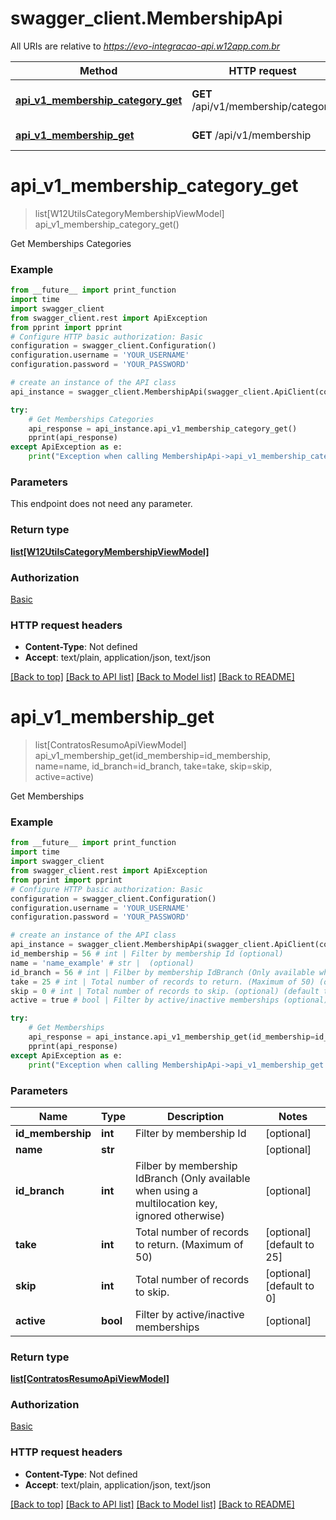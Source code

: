 # swagger_client.MembershipApi

All URIs are relative to *https://evo-integracao-api.w12app.com.br*

Method | HTTP request | Description
------------- | ------------- | -------------
[**api_v1_membership_category_get**](MembershipApi.md#api_v1_membership_category_get) | **GET** /api/v1/membership/category | Get Memberships Categories
[**api_v1_membership_get**](MembershipApi.md#api_v1_membership_get) | **GET** /api/v1/membership | Get Memberships

# **api_v1_membership_category_get**
> list[W12UtilsCategoryMembershipViewModel] api_v1_membership_category_get()

Get Memberships Categories

### Example
```python
from __future__ import print_function
import time
import swagger_client
from swagger_client.rest import ApiException
from pprint import pprint
# Configure HTTP basic authorization: Basic
configuration = swagger_client.Configuration()
configuration.username = 'YOUR_USERNAME'
configuration.password = 'YOUR_PASSWORD'

# create an instance of the API class
api_instance = swagger_client.MembershipApi(swagger_client.ApiClient(configuration))

try:
    # Get Memberships Categories
    api_response = api_instance.api_v1_membership_category_get()
    pprint(api_response)
except ApiException as e:
    print("Exception when calling MembershipApi->api_v1_membership_category_get: %s\n" % e)
```

### Parameters
This endpoint does not need any parameter.

### Return type

[**list[W12UtilsCategoryMembershipViewModel]**](W12UtilsCategoryMembershipViewModel.md)

### Authorization

[Basic](../README.md#Basic)

### HTTP request headers

 - **Content-Type**: Not defined
 - **Accept**: text/plain, application/json, text/json

[[Back to top]](#) [[Back to API list]](../README.md#documentation-for-api-endpoints) [[Back to Model list]](../README.md#documentation-for-models) [[Back to README]](../README.md)

# **api_v1_membership_get**
> list[ContratosResumoApiViewModel] api_v1_membership_get(id_membership=id_membership, name=name, id_branch=id_branch, take=take, skip=skip, active=active)

Get Memberships

### Example
```python
from __future__ import print_function
import time
import swagger_client
from swagger_client.rest import ApiException
from pprint import pprint
# Configure HTTP basic authorization: Basic
configuration = swagger_client.Configuration()
configuration.username = 'YOUR_USERNAME'
configuration.password = 'YOUR_PASSWORD'

# create an instance of the API class
api_instance = swagger_client.MembershipApi(swagger_client.ApiClient(configuration))
id_membership = 56 # int | Filter by membership Id (optional)
name = 'name_example' # str |  (optional)
id_branch = 56 # int | Filber by membership IdBranch (Only available when using a multilocation key, ignored otherwise) (optional)
take = 25 # int | Total number of records to return. (Maximum of 50) (optional) (default to 25)
skip = 0 # int | Total number of records to skip. (optional) (default to 0)
active = true # bool | Filter by active/inactive memberships (optional)

try:
    # Get Memberships
    api_response = api_instance.api_v1_membership_get(id_membership=id_membership, name=name, id_branch=id_branch, take=take, skip=skip, active=active)
    pprint(api_response)
except ApiException as e:
    print("Exception when calling MembershipApi->api_v1_membership_get: %s\n" % e)
```

### Parameters

Name | Type | Description  | Notes
------------- | ------------- | ------------- | -------------
 **id_membership** | **int**| Filter by membership Id | [optional] 
 **name** | **str**|  | [optional] 
 **id_branch** | **int**| Filber by membership IdBranch (Only available when using a multilocation key, ignored otherwise) | [optional] 
 **take** | **int**| Total number of records to return. (Maximum of 50) | [optional] [default to 25]
 **skip** | **int**| Total number of records to skip. | [optional] [default to 0]
 **active** | **bool**| Filter by active/inactive memberships | [optional] 

### Return type

[**list[ContratosResumoApiViewModel]**](ContratosResumoApiViewModel.md)

### Authorization

[Basic](../README.md#Basic)

### HTTP request headers

 - **Content-Type**: Not defined
 - **Accept**: text/plain, application/json, text/json

[[Back to top]](#) [[Back to API list]](../README.md#documentation-for-api-endpoints) [[Back to Model list]](../README.md#documentation-for-models) [[Back to README]](../README.md)

